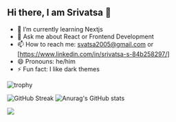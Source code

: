 ## Hi there, I am Srivatsa 👋

- 🌱 I’m currently learning Nextjs
- 💬 Ask me about React or Frontend Development
- 📫 How to reach me: svatsa2005@gmail.com or [https://www.linkedin.com/in/srivatsa-s-84b258297/]
- 😄 Pronouns: he/him
- ⚡ Fun fact: I like dark themes

![trophy](https://github-profile-trophy.vercel.app/?username=vatsa2005&theme=onedark)

![GitHub Streak](https://streak-stats.demolab.com/?user=vatsa2005)     ![Anurag's GitHub stats](https://github-readme-stats.vercel.app/api?username=vatsa2005)

![](https://raw.githubusercontent.com/username/github-stats/master/generated/languages.svg#gh-dark-mode-only)




